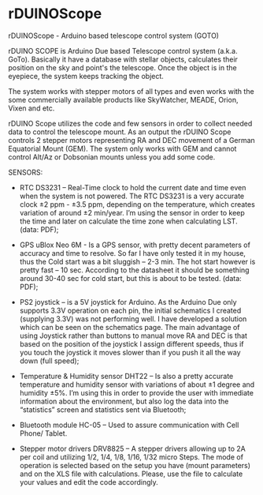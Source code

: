 # rDUINOScope
rDUINOScope - Arduino based telescope control system (GOTO)


rDUINO SCOPE is Arduino Due based Telescope control system (a.k.a. GoTo). Basically it have a database with stellar objects, calculates their position on the sky and point's the telescope. Once the object is in the eyepiece, the system keeps tracking the object. 

The system works with stepper motors of all types and even works with the some commercially available products like SkyWatcher, MEADE, Orion, Vixen and etc.

rDUINO Scope utilizes the code and few sensors in order to collect needed data to control the telescope mount. As an output the rDUINO Scope controls 2 stepper motors representing RA and DEC movement of a German Equatorial Mount (GEM). The system only works with GEM and cannot control Alt/Az or Dobsonian mounts unless you add some code.


SENSORS:
- RTC DS3231 – Real-Time clock to hold the current date and time even when the system is not powered. The RTC DS3231 is a very accurate clock ±2 ppm - ±3.5 ppm, depending on the temperature, which creates variation of around ±2 min/year. I’m using the sensor in order to keep the time and later on calculate the time zone when calculating LST. (data: PDF);

- GPS uBlox Neo 6M - Is a GPS sensor, with pretty decent parameters of accuracy and time to resolve. So far I have only tested it in my house, thus the Cold start was a bit sluggish – 2-3 min. The hot start however is pretty fast – 10 sec. According to the datasheet it should be something around 30-40 sec for cold start, but this is about to be tested. (data: PDF);

- PS2 joystick – is a 5V joystick for Arduino. As the Arduino Due only supports 3.3V operation on each pin, the initial schematics I created (supplying 3.3V) was not performing well. I have developed a solution which can be seen on the schematics page. The main advantage of using Joystick rather than buttons to manual move RA and DEC is that based on the position of the joystick I assign different speeds, thus if you touch the joystick it moves slower than if you push it all the way down (full speed);

- Temperature & Humidity sensor DHT22 – Is also a pretty accurate temperature and humidity sensor with variations of about ±1 degree and humidity ±5%. I’m using this in order to provide the user with immediate information about the environment, but also log the data into the “statistics” screen and statistics sent via Bluetooth;

- Bluetooth module HC-05 – Used to assure communication with Cell Phone/ Tablet. 

- Stepper motor drivers DRV8825 – A stepper drivers allowing up to 2A per coil and utilizing 1/2, 1/4, 1/8, 1/16, 1/32 micro Steps. The mode of operation is selected based on the setup you have (mount parameters) and on the XLS file with calculations. Please, use the file to calculate your values and edit the code accordingly.


